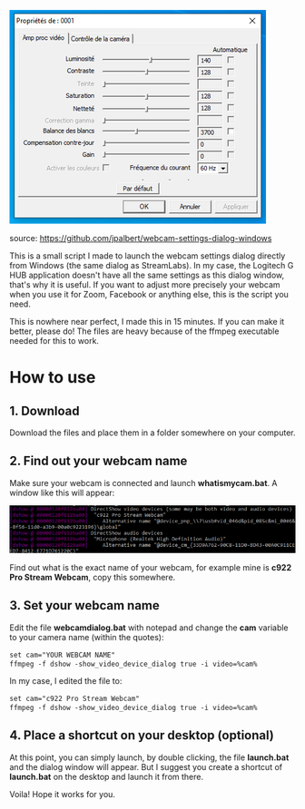 ![Dialog](readme/dialog.png)

source: https://github.com/jpalbert/webcam-settings-dialog-windows

This is a small script I made to launch the webcam settings dialog directly from Windows (the same dialog as StreamLabs). In my case, the Logitech G HUB application doesn't have all the same settings as this dialog window, that's why it is useful. If you want to adjust more precisely your webcam when you use it for Zoom, Facebook or anything else, this is the script you need.

This is nowhere near perfect, I made this in 15 minutes. If you can make it better, please do! The files are heavy because of the ffmpeg executable needed for this to work.

# How to use

## 1. Download

Download the files and place them in a folder somewhere on your computer.

## 2. Find out your webcam name

Make sure your webcam is connected and launch **whatismycam.bat**. A window like this will appear:

![What is my cam](readme/whatismycam.png)

Find out what is the exact name of your webcam, for example mine is **c922 Pro Stream Webcam**, copy this somewhere.

## 3. Set your webcam name

Edit the file **webcamdialog.bat** with notepad and change the **cam** variable to your camera name (within the quotes):

    set cam="YOUR WEBCAM NAME"
    ffmpeg -f dshow -show_video_device_dialog true -i video=%cam%

In my case, I edited the file to:

    set cam="c922 Pro Stream Webcam"
    ffmpeg -f dshow -show_video_device_dialog true -i video=%cam%

## 4. Place a shortcut on your desktop (optional)

At this point, you can simply launch, by double clicking, the file **launch.bat** and the dialog window will appear. But I suggest you create a shortcut of **launch.bat** on the desktop and launch it from there.

Voila! Hope it works for you.
